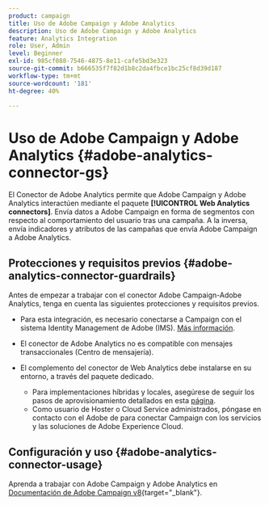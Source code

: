 ```yaml
---
product: campaign
title: Uso de Adobe Campaign y Adobe Analytics
description: Uso de Adobe Campaign y Adobe Analytics
feature: Analytics Integration
role: User, Admin
level: Beginner
exl-id: 985cf088-7546-4875-8e11-cafe5bd3e323
source-git-commit: b666535f7f82d1b8c2da4fbce1bc25cf8d39d187
workflow-type: tm+mt
source-wordcount: '181'
ht-degree: 40%

---
```


# Uso de Adobe Campaign y Adobe Analytics {#adobe-analytics-connector-gs}

El Conector de Adobe Analytics permite que Adobe Campaign y Adobe Analytics interactúen mediante el paquete **[!UICONTROL Web Analytics connectors]**. Envía datos a Adobe Campaign en forma de segmentos con respecto al comportamiento del usuario tras una campaña. A la inversa, envía indicadores y atributos de las campañas que envía Adobe Campaign a Adobe Analytics.

## Protecciones y requisitos previos {#adobe-analytics-connector-guardrails}

Antes de empezar a trabajar con el conector Adobe Campaign-Adobe Analytics, tenga en cuenta las siguientes protecciones y requisitos previos.

* Para esta integración, es necesario conectarse a Campaign con el sistema Identity Management de Adobe (IMS). [Más información](../../integrations/using/about-adobe-id.md).

* El conector de Adobe Analytics no es compatible con mensajes transaccionales (Centro de mensajería).

* El complemento del conector de Web Analytics debe instalarse en su entorno, a través del paquete dedicado.

   * Para implementaciones híbridas y locales, asegúrese de seguir los pasos de aprovisionamiento detallados en esta [página](../../platform/using/adobe-analytics-provisioning.md).
   * Como usuario de Hoster o Cloud Service administrados, póngase en contacto con el Adobe de para conectar Campaign con los servicios y las soluciones de Adobe Experience Cloud.


## Configuración y uso {#adobe-analytics-connector-usage}

Aprenda a trabajar con Adobe Campaign y Adobe Analytics en [Documentación de Adobe Campaign v8](https://experienceleague.adobe.com/en/docs/campaign/campaign-v8/connect/ac-aa){target="_blank"}.
